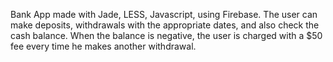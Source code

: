 Bank App made with Jade, LESS, Javascript, using Firebase. The user can make deposits, withdrawals with the appropriate dates, and also check the cash balance. When the balance is negative, the user is charged with a $50 fee every time he makes another withdrawal. 
